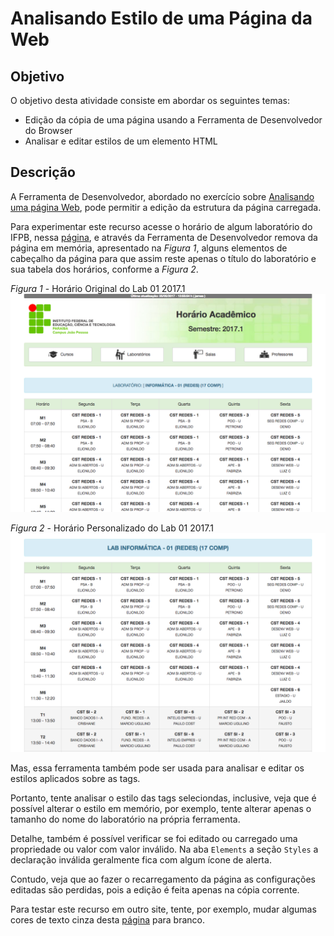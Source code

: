 # Analisando Estilo de uma Página da Web

## Objetivo

O objetivo desta atividade consiste em abordar os seguintes temas:

- Edição da cópia de uma página usando a Ferramenta de Desenvolvedor do Browser
- Analisar e editar estilos de um elemento HTML

## Descrição

A Ferramenta de Desenvolvedor, abordado no exercício sobre [Analisando uma página Web](https://ifpb.github.io/html-exercises/challenges/inspect-page/), pode permitir a edição da estrutura da página carregada.

Para experimentar este recurso acesse o horário de algum laboratório do IFPB, nessa [página](http://joaopessoa.ifpb.edu.br/horario/), e através da Ferramenta de Desenvolvedor remova da página em memória, apresentado na *Figura 1*, alguns elementos de cabeçalho da página para que assim reste apenas o título do laboratório e sua tabela dos horários, conforme a *Figura 2*.

*Figura 1* - Horário Original do Lab 01 2017.1
![Horário Original do Lab 01 2017.1](horario-original.png)

*Figura 2* - Horário Personalizado do Lab 01 2017.1
![Horário Personalizado do Lab 01 2017.1](horario-personalizado.png)

Mas, essa ferramenta também pode ser usada para analisar e editar os estilos aplicados sobre as tags.

Portanto, tente analisar o estilo das tags seleciondas, inclusive, veja que é possível alterar o estilo em memório, por exemplo, tente alterar apenas o tamanho do nome do laboratório na própria ferramenta.

Detalhe, também é possível verificar se foi editado ou carregado uma propriedade ou valor com valor inválido. Na aba `Elements` a seção `Styles` a declaração inválida geralmente fica com algum ícone de alerta.

Contudo, veja que ao fazer o recarregamento da página as configurações editadas são perdidas, pois a edição é feita apenas na cópia corrente.

Para testar este recurso em outro site, tente, por exemplo, mudar algumas cores de texto cinza desta [página](https://docs.emmet.io/cheat-sheet/) para branco.
